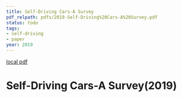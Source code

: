 ```yaml
---
title: Self-Driving Cars-A Survey
pdf_relpath: pdfs/2019-Self-Driving%20Cars-A%20Survey.pdf
status: todo
tags:
- self-driving
- paper
year: 2019
---
```


[local pdf](../../../pdfs/2019-Self-Driving%20Cars-A%20Survey.pdf)

# Self-Driving Cars-A Survey(2019)
